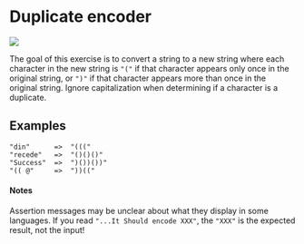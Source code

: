 # Duplicate encoder

![](https://img.shields.io/badge/Difficulty-6kyu-yellow?logo=codewars)

The goal of this exercise is to convert a string to a new string where each character in the new string is `"("` if that character appears only once in the original string, or `")"` if that character appears more than once in the original string. Ignore capitalization when determining if a character is a duplicate.

## Examples

```
"din"      =>  "((("
"recede"   =>  "()()()"
"Success"  =>  ")())())"
"(( @"     =>  "))(("
```

#### Notes

Assertion messages may be unclear about what they display in some languages. If you read `"...It Should encode XXX"`, the `"XXX"` is the expected result, not the input!
